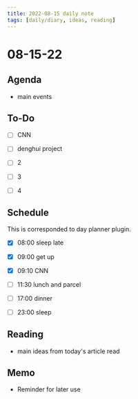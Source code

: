 ```yaml
---
title: 2022-08-15 daily note
tags: [daily/diary, ideas, reading]
---
```


#  08-15-22



## Agenda
- main events


## To-Do
- [ ] CNN
- [ ] denghui project
- [ ] 2
- [ ] 3
- [ ] 4


## Schedule
This is corresponded to day planner plugin.
- [x] 08:00 sleep late
- [x] 09:00 get up
- [x] 09:10 CNN
- [ ] 11:30 lunch and parcel
- [ ] 17:00 dinner
- [ ] 23:00 sleep


## Reading
- main ideas from today's article read


## Memo
- Reminder for later use
